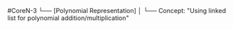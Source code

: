 #CoreN-3
└── [Polynomial Representation]
    │
    └── Concept: "Using linked list for polynomial addition/multiplication"